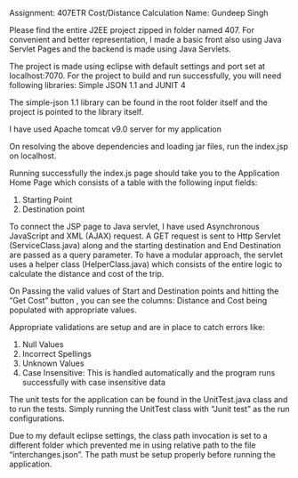 Assignment: 407ETR Cost/Distance Calculation
Name: Gundeep Singh

Please find the entire J2EE project zipped in folder named 407. For convenient and better representation, I made a basic front also using Java Servlet Pages and the backend is made using Java Servlets.

The project is made using eclipse with default settings and port set at localhost:7070. For the project to build and run successfully, you will need following libraries:
Simple JSON 1.1 and JUNIT 4

The simple-json 1.1 library can be found in the root folder itself and the project is pointed to the library itself.

I have used Apache tomcat v9.0 server for my application

On resolving the above dependencies and loading jar files, run the index.jsp on localhost. 

Running successfully the index.js page should take you to the Application Home Page which consists of a table with the following input fields:
1)	Starting Point
2)	Destination point

To connect the JSP page to Java servlet, I have used Asynchronous JavaScript and XML (AJAX) request. A GET request is sent to Http Servlet (ServiceClass.java) along and the starting destination and End Destination are passed as a query parameter. To have a modular approach, the servlet uses a helper class (HelperClass.java) which consists of the entire logic to calculate the distance and cost of the trip.

On Passing the valid values of Start and Destination points and hitting the “Get Cost” button , you can see the columns: Distance and Cost being populated with appropriate values.

Appropriate validations are setup and are in place to catch errors like:
1)	Null Values
2)	Incorrect Spellings
3)	Unknown Values
4)	Case Insensitive: This is handled automatically and the program runs successfully with case insensitive data

The unit tests for the application can be found in the UnitTest.java class and to run the tests. Simply running the UnitTest class with “Junit test” as the run configurations.

Due to my default eclipse settings, the class path invocation is set to a different folder which prevented me in using relative path to the file “interchanges.json”. The path must be setup properly before running the application.
